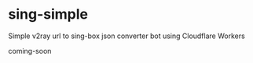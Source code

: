 # sing-simple
Simple v2ray url to sing-box json converter bot using Cloudflare Workers

coming-soon
